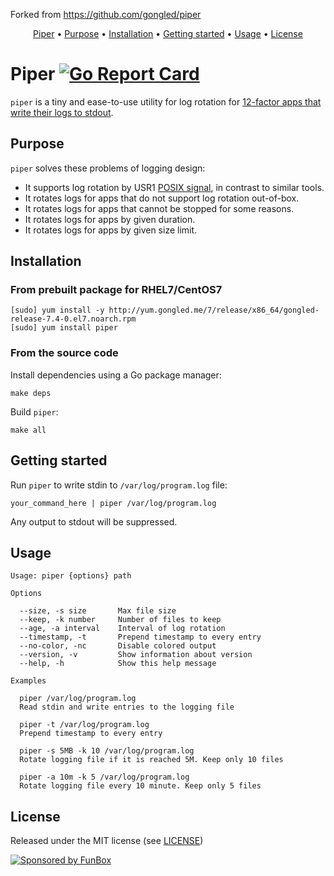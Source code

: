 Forked from https://github.com/gongled/piper

<p align="center"><a href="#piper">Piper</a> • <a href="#purpose">Purpose</a> • <a href="#installation">Installation</a> • <a href="#getting-started">Getting started</a> • <a href="#usage">Usage</a> • <a href="#license">License</a></p>

# Piper [![Go Report Card](https://goreportcard.com/badge/github.com/gongled/piper)](https://goreportcard.com/report/github.com/gongled/piper)

`piper` is a tiny and ease-to-use utility for log rotation for [12-factor apps that write their logs to stdout](https://12factor.net/logs). 

## Purpose

`piper` solves these problems of logging design:

- It supports log rotation by USR1 [POSIX signal](https://en.wikipedia.org/wiki/Signal_(IPC)#POSIX_signals), in contrast to similar tools.
- It rotates logs for apps that do not support log rotation out-of-box.
- It rotates logs for apps that cannot be stopped for some reasons.
- It rotates logs for apps by given duration.
- It rotates logs for apps by given size limit.

## Installation

### From prebuilt package for RHEL7/CentOS7

```shell
[sudo] yum install -y http://yum.gongled.me/7/release/x86_64/gongled-release-7.4-0.el7.noarch.rpm
[sudo] yum install piper
```

### From the source code

Install dependencies using a Go package manager:

```shell
make deps
```

Build `piper`:

```shell
make all
```

## Getting started

Run `piper` to write stdin to `/var/log/program.log` file:

```
your_command_here | piper /var/log/program.log
```

Any output to stdout will be suppressed.

## Usage

```
Usage: piper {options} path

Options

  --size, -s size       Max file size
  --keep, -k number     Number of files to keep
  --age, -a interval    Interval of log rotation
  --timestamp, -t       Prepend timestamp to every entry
  --no-color, -nc       Disable colored output
  --version, -v         Show information about version
  --help, -h            Show this help message

Examples

  piper /var/log/program.log
  Read stdin and write entries to the logging file

  piper -t /var/log/program.log
  Prepend timestamp to every entry

  piper -s 5MB -k 10 /var/log/program.log
  Rotate logging file if it is reached 5M. Keep only 10 files

  piper -a 10m -k 5 /var/log/program.log
  Rotate logging file every 10 minute. Keep only 5 files
```

## License

Released under the MIT license (see [LICENSE](LICENSE))

[![Sponsored by FunBox](https://funbox.ru/badges/sponsored_by_funbox_grayscale.svg)](https://funbox.ru)
